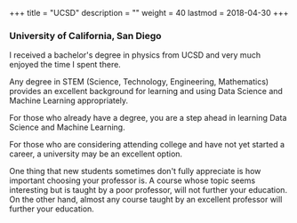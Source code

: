 +++
title = "UCSD"
description = ""
weight = 40
lastmod = 2018-04-30
+++
### University of California, San Diego

I received a bachelor's degree in physics from UCSD and very much enjoyed the time I spent there.

Any degree in STEM (Science, Technology, Engineering, Mathematics) provides an excellent background for learning and using Data Science and Machine Learning appropriately.

For those who already have a degree, you are a step ahead in learning Data Science and Machine Learning.

For those who are considering attending college and have not yet started a career, a university may be an excellent option.

One thing that new students sometimes don't fully appreciate is how important choosing your professor is.  A course whose topic seems interesting but is taught by a poor professor, will not further your education.  On the other hand, almost any course taught by an excellent professor will further your education.
